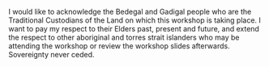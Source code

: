 ---
---

I would like to acknowledge the Bedegal and Gadigal people who are the Traditional Custodians of the Land on which this workshop is taking place. I want to pay my respect to their Elders past, present and future, and extend the respect to other aboriginal and torres strait islanders who may be attending the workshop or review the workshop slides afterwards. Sovereignty never ceded.
